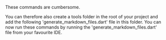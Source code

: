 [//]: # (This file was generated from: doc/templates/05-Generating-Documentation-Files.mdt using the documentation_builder package on: 2021-08-24 22:34:11.296811.)


These commands are cumbersome.

You can therefore also create a tools folder in the root of your project and add the following 'generate_markdown_files.dart' file in this folder.
You can now run these commands by running the 'generate_markdown_files.dart' file from your favourite IDE.

